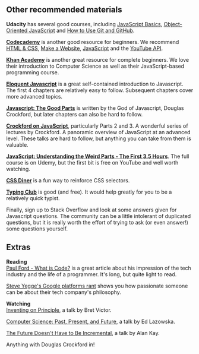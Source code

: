 ## Other recommended materials

**Udacity** has several good courses, including [JavaScript Basics](https://www.udacity.com/course/javascript-basics--ud804), [Object-Oriented JavaScript](https://www.udacity.com/course/object-oriented-javascript--ud015) and [How to Use Git and GitHub](https://www.udacity.com/course/how-to-use-git-and-github--ud775).

[**Codecademy**](https://www.codecademy.com/) is another good resource for beginners. We recommend [HTML & CSS](https://www.codecademy.com/learn/web), [Make a Website](https://www.codecademy.com/en/skills/make-a-website), [JavaScript](https://www.codecademy.com/learn/javascript) and the [YouTube API](https://www.codecademy.com/en/tracks/youtube).

[**Khan Academy**](https://www.khanacademy.org/computing) is another great resource for complete beginners. We love their introduction to Computer Science as well as their JavaScript-based programming course.

[**Eloquent Javascript**](http://eloquentjavascript.net/Eloquent_JavaScript.pdf) is a great self-contained introduction to Javascript. The first 4 chapters are relatively easy to follow. Subsequent chapters cover more advanced topics.

[**Javascript: The Good Parts**](http://bdcampbell.net/javascript/book/javascript_the_good_parts.pdf) is written by the God of Javascript, Douglas Crockford, but later chapters can also be hard to follow.

[**Crockford on JavaScript**](https://www.youtube.com/watch?v=JxAXlJEmNMg&list=PL7664379246A246CB), particularly Parts 2 and 3. A wonderful series of lectures by Crockford. A panoramic overview of JavaScript at an advanced level. These talks are hard to follow, but anything you can take from them is valuable.

[**JavaScript: Understanding the Weird Parts - The First 3.5 Hours**](https://youtu.be/Bv_5Zv5c-Ts). The full course is on Udemy, but the first bit is free on YouTube and well worth watching.

[**CSS Diner**](http://flukeout.github.io/) is a fun way to reinforce CSS selectors.

[**Typing Club**](https://www.typingclub.com/) is good (and free). It would help greatly for you to be a relatively quick typist. 

Finally, sign up to Stack Overflow and look at some answers given for Javascript questions. The community can be a little intolerant of duplicated questions, but it is really worth the effort of trying to ask (or even answer!) some questions yourself.

## Extras

**Reading**  
[Paul Ford - What is Code?](http://www.bloomberg.com/graphics/2015-paul-ford-what-is-code/) is a great article about his impression of the tech industry and the life of a programmer. It's long, but quite light to read.

[Steve Yegge's Google platforms rant](https://plus.google.com/+RipRowan/posts/eVeouesvaVX) shows you how passionate someone can be about their tech company's philosophy.

**Watching**  
[Inventing on Principle](https://vimeo.com/36579366), a talk by Bret Victor.

[Computer Science: Past, Present, and Future](https://www.youtube.com/watch?v=5Tk09c0FQ3M&feature=youtu.be), a talk by Ed Lazowska.

[The Future Doesn't Have to Be Incremental](https://www.youtube.com/watch?v=gTAghAJcO1o&feature=youtu.be), a talk by Alan Kay.

Anything with Douglas Crockford in!
